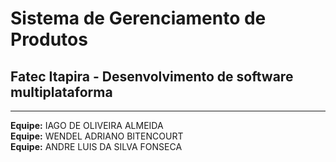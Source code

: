 # Sistema de Gerenciamento de Produtos
## Fatec Itapira - Desenvolvimento de software multiplataforma
---
**Equipe:** IAGO DE OLIVEIRA ALMEIDA  
**Equipe:** WENDEL ADRIANO BITENCOURT  
**Equipe:** ANDRE LUIS DA SILVA FONSECA  
